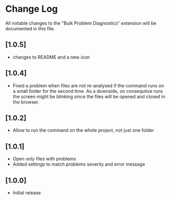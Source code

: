 # Change Log

All notable changes to the "Bulk Problem Diagnostics" extension will be documented in this file.

## [1.0.5]
- changes to README and a new icon

## [1.0.4]
- Fixed a problem when files are not re-analysed if the command runs on a small folder
  for the second time. As a downside, on consequtive runs the screen might be blinking
  since the files will be opened and closed in the browser.

## [1.0.2]
- Allow to run the command on the whole project, not just one folder

## [1.0.1]
- Open only files with problems
- Added settings to match problems severity and error message

## [1.0.0]
- Initial release